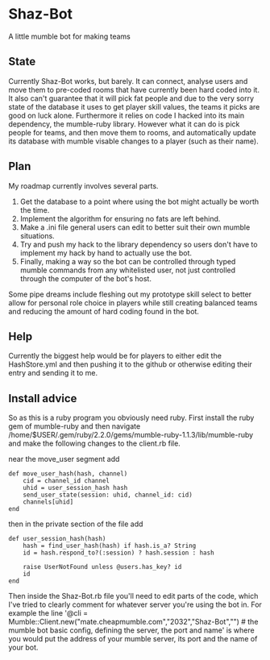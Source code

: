 # Shaz-Bot
A little mumble bot for making teams

## State
Currently Shaz-Bot works, but barely. It can connect, analyse users and move them to pre-coded rooms that have currently been hard coded into it. It also can't guarantee that it will pick fat people and due to the very sorry state of the database it uses to get player skill values, the teams it picks are good on luck alone. Furthermore it relies on code I hacked into its main dependency, the mumble-ruby library. However what it can do is pick people for teams, and then move them to rooms, and automatically update its database with mumble visable changes to a player (such as their name).

## Plan
My roadmap currently involves several parts.

1. Get the database to a point where using the bot might actually be worth the time.
2. Implement the algorithm for ensuring no fats are left behind.
3. Make a .ini file general users can edit to better suit their own mumble situations.
4. Try and push my hack to the library dependency so users don't have to implement my hack by hand to actually use the bot.
5. Finally, making a way so the bot can be controlled through typed mumble commands from any whitelisted user, not just controlled through the computer of the bot's host.

Some pipe dreams include fleshing out my prototype skill select to better allow for personal role choice in players while still creating balanced teams and reducing the amount of hard coding found in the bot.

## Help
Currently the biggest help would be for players to either edit the HashStore.yml and then pushing it to the github or otherwise editing their entry and sending it to me.

## Install advice
So as this is a ruby program you obviously need ruby. First install the ruby gem of mumble-ruby and then navigate /home/$USER/.gem/ruby/2.2.0/gems/mumble-ruby-1.1.3/lib/mumble-ruby and make the following changes to the client.rb file.

near the move_user segment add

```
def move_user_hash(hash, channel)
	cid = channel_id channel
	uhid = user_session_hash hash
	send_user_state(session: uhid, channel_id: cid)
	channels[uhid]
end
```

then in the private section of the file add

```
def user_session_hash(hash)
	hash = find_user_hash(hash) if hash.is_a? String
	id = hash.respond_to?(:session) ? hash.session : hash

	raise UserNotFound unless @users.has_key? id
	id
end
```
Then inside the Shaz-Bot.rb file you'll need to edit parts of the code, which I've tried to clearly comment for whatever server you're using the bot in. For example the line '@cli = Mumble::Client.new("mate.cheapmumble.com","2032","Shaz-Bot","") # the mumble bot basic config, defining the server, the port and name' is where you would put the address of your mumble server, its port and the name of your bot.
